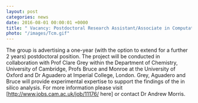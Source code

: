 ```yaml
---
layout: post
categories: news
date: 2016-08-01 00:00:01 +0000
title: " Vacancy: Postdoctoral Research Assistant/Associate in Computational Materials Modelling - (Fixed Term)"
photo: "/images/Tcm.gif"
---
```


 The group is advertising a one-year (with the option to extend for a further 2 years) postdoctoral position. The project will be conducted in collaboration with Prof Clare Grey within the Department of Chemistry, University of Cambridge, Profs Bruce and Monroe at the University of Oxford and Dr Aguadero at Imperial College, London. Grey, Aguadero and Bruce will provide experimental expertise to support the findings of the in silico analysis. For more information please visit [http://www.jobs.cam.ac.uk/job/11176/ here] or contact Dr Andrew Morris. 
